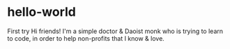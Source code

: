 # hello-world
First try 
Hi friends! I'm a simple doctor & Daoist monk who is trying to learn to code, in order to help non-profits that I know & love. 
